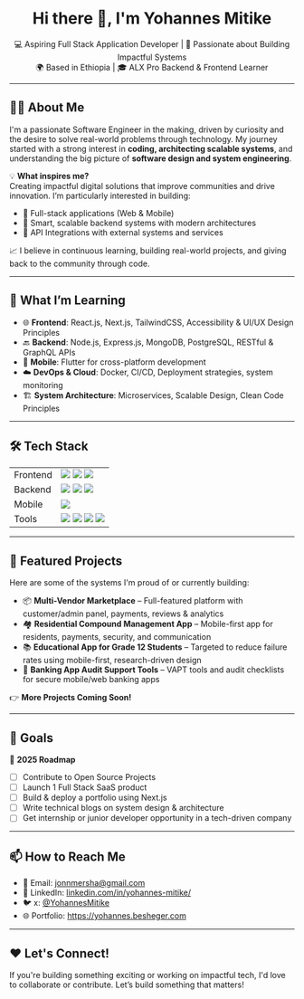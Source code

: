 <h1 align="center">Hi there 👋, I'm Yohannes Mitike</h1>

<p align="center">
  💻 Aspiring Full Stack Application Developer | 🚀 Passionate about Building Impactful Systems <br>
  🌍 Based in Ethiopia | 🎓 ALX Pro Backend & Frontend Learner
</p>

---

## 👨‍💻 About Me

I'm a passionate Software Engineer in the making, driven by curiosity and the desire to solve real-world problems through technology. My journey started with a strong interest in **coding, architecting scalable systems**, and understanding the big picture of **software design and system engineering**.

💡 **What inspires me?**  
Creating impactful digital solutions that improve communities and drive innovation. I’m particularly interested in building:

- 🔗 Full-stack applications (Web & Mobile)
- 🧠 Smart, scalable backend systems with modern architectures
- 🔄 API Integrations with external systems and services

📈 I believe in continuous learning, building real-world projects, and giving back to the community through code.

---

## 🧠 What I’m Learning

- 🌐 **Frontend**: React.js, Next.js, TailwindCSS, Accessibility & UI/UX Design Principles  
- 🔙 **Backend**: Node.js, Express.js, MongoDB, PostgreSQL, RESTful & GraphQL APIs  
- 📱 **Mobile**: Flutter for cross-platform development  
- ☁️ **DevOps & Cloud**: Docker, CI/CD, Deployment strategies, system monitoring  
- 🏗️ **System Architecture**: Microservices, Scalable Design, Clean Code Principles

---

## 🛠️ Tech Stack

<table>
<tr>
  <td>Frontend</td>
  <td><img src="https://img.shields.io/badge/React-20232A?style=for-the-badge&logo=react&logoColor=61DAFB"/> 
      <img src="https://img.shields.io/badge/Next-black?style=for-the-badge&logo=next.js&logoColor=white"/>
      <img src="https://img.shields.io/badge/TailwindCSS-38B2AC?style=for-the-badge&logo=tailwind-css&logoColor=white"/>
  </td>
</tr>
<tr>
  <td>Backend</td>
  <td><img src="https://img.shields.io/badge/Node.js-339933?style=for-the-badge&logo=nodedotjs&logoColor=white"/> 
      <img src="https://img.shields.io/badge/Express.js-black?style=for-the-badge&logo=express&logoColor=white"/>
      <img src="https://img.shields.io/badge/PostgreSQL-4169E1?style=for-the-badge&logo=postgresql&logoColor=white"/>
  </td>
</tr>
<tr>
  <td>Mobile</td>
  <td><img src="https://img.shields.io/badge/Flutter-02569B?style=for-the-badge&logo=flutter&logoColor=white"/></td>
</tr>
<tr>
  <td>Tools</td>
  <td><img src="https://img.shields.io/badge/Git-F05032?style=for-the-badge&logo=git&logoColor=white"/>
      <img src="https://img.shields.io/badge/GitHub-181717?style=for-the-badge&logo=github&logoColor=white"/>
      <img src="https://img.shields.io/badge/Postman-FF6C37?style=for-the-badge&logo=postman&logoColor=white"/>
      <img src="https://img.shields.io/badge/Docker-2496ED?style=for-the-badge&logo=docker&logoColor=white"/>
  </td>
</tr>
</table>

---

## 🧩 Featured Projects

Here are some of the systems I'm proud of or currently building:

- 📦 **Multi-Vendor Marketplace** – Full-featured platform with customer/admin panel, payments, reviews & analytics  
- 🏘️ **Residential Compound Management App** – Mobile-first app for residents, payments, security, and communication  
- 📚 **Educational App for Grade 12 Students** – Targeted to reduce failure rates using mobile-first, research-driven design  
- 🔐 **Banking App Audit Support Tools** – VAPT tools and audit checklists for secure mobile/web banking apps

👉 **More Projects Coming Soon!**

---

## 🧭 Goals

🎯 **2025 Roadmap**  
- [ ] Contribute to Open Source Projects  
- [ ] Launch 1 Full Stack SaaS product  
- [ ] Build & deploy a portfolio using Next.js  
- [ ] Write technical blogs on system design & architecture  
- [ ] Get internship or junior developer opportunity in a tech-driven company

---

## 📫 How to Reach Me

- 📧 Email: [jonnmersha@gmail.com](mailto:jonmersha@gmail.com)
- 💼 LinkedIn: [linkedin.com/in/yohannes-mitike/](https://www.linkedin.com/in/yohannes-mitike/)
- 🐦 x: [@YohannesMitike](https://x.com/YohannesMitike)  
- 🌐 Portfolio: https://yohannes.besheger.com

---

## ❤️ Let's Connect!

If you're building something exciting or working on impactful tech, I'd love to collaborate or contribute. Let’s build something that matters!



